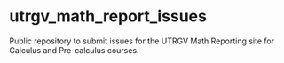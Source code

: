 # utrgv_math_report_issues
Public repository to submit issues for the UTRGV Math Reporting site for Calculus and Pre-calculus courses.
